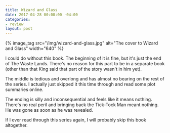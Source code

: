 ```yaml
---
title: Wizard and Glass
date: 2017-04-28 00:00:00 -04:00
categories:
- review
layout: post
---
```


{% image_tag src="/img/wizard-and-glass.jpg" alt="The cover to Wizard and Glass" width="640" %}

I could do without this book. The beginning of it is fine, but it's just the end of The Waste Lands. There's no reason for this part to be in a separate book (other than that King said that part of the story wasn't in him yet).

The middle is tedious and overlong and has almost no bearing on the rest of the series. I actually just skipped it this time through and read some plot summaries online.

The ending is silly and inconsequential and feels like it means nothing. There's no real peril and bringing back the Tick-Tock Man meant nothing. He was gone as soon as he was revealed.

If I ever read through this series again, I will probably skip this book altogether.
